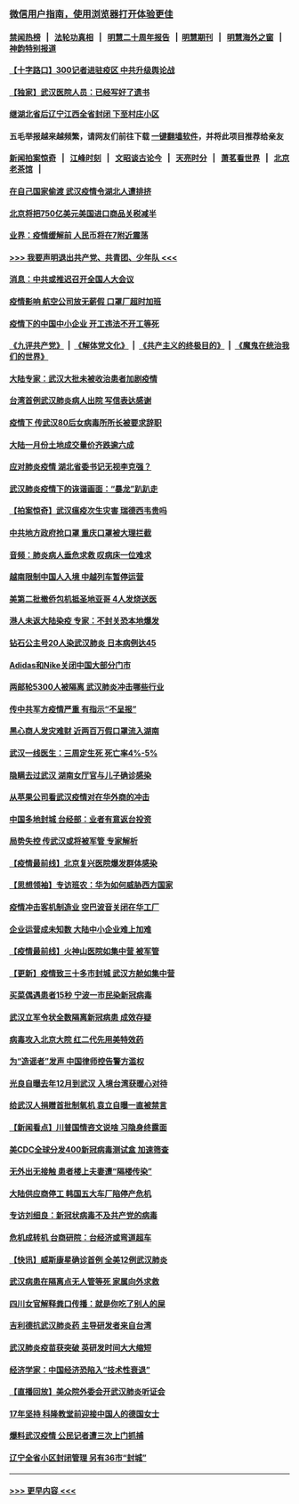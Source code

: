 ### [微信用户指南，使用浏览器打开体验更佳](https://github.com/gfw-breaker/banned-news1/blob/master/indexes/wechat-guide.md?t=0)
#### [禁闻热榜](热点新闻.md?t=0)  &nbsp;&nbsp;|&nbsp;&nbsp; [法轮功真相](https://github.com/gfw-breaker/truth/blob/master/README.md?t=0) &nbsp;&nbsp;|&nbsp;&nbsp; [明慧二十周年报告](https://github.com/gfw-breaker/mh-reports/blob/master/README.md?t=0) &nbsp;&nbsp;|&nbsp;&nbsp;[明慧期刊](https://github.com/gfw-breaker/mh-qikan) &nbsp;&nbsp;|&nbsp;&nbsp; [明慧海外之窗](https://github.com/gfw-breaker/mh-news/blob/master/README.md?t=0) &nbsp;&nbsp;|&nbsp;&nbsp; [神韵特别报道](https://github.com/gfw-breaker/mh-news/blob/master/shenyun.md?t=0)
#### [【十字路口】300记者进驻疫区 中共升级舆论战](../pages/nsc413/n11847578.md?t=02062133) 
#### [【独家】武汉医院人员：已经写好了遗书](../pages/nsc413/n11848942.md?t=02062133) 
#### [继湖北省后辽宁江西全省封闭 下至村庄小区](../pages/nsc413/n11848814.md?t=02062133) 
#### 五毛举报越来越频繁，请网友们前往下载 [一键翻墙软件](https://github.com/gfw-breaker/ssr-accounts)，并将此项目推荐给亲友
#### [新闻拍案惊奇](https://github.com/gfw-breaker/banned-news1/blob/master/pages/link4.md) &nbsp;&nbsp;|&nbsp;&nbsp; [江峰时刻](https://github.com/gfw-breaker/banned-news1/blob/master/pages/link4.md) &nbsp;&nbsp;|&nbsp;&nbsp; [文昭谈古论今](https://github.com/gfw-breaker/banned-news1/blob/master/pages/link4.md) &nbsp;&nbsp;|&nbsp;&nbsp; [天亮时分](https://github.com/gfw-breaker/banned-news1/blob/master/pages/link4.md) &nbsp;&nbsp;|&nbsp;&nbsp; [萧茗看世界](https://github.com/gfw-breaker/banned-news1/blob/master/pages/link4.md) &nbsp;&nbsp;|&nbsp;&nbsp; [北京老茶馆](https://github.com/gfw-breaker/banned-news1/blob/master/pages/link4.md) &nbsp;&nbsp;|&nbsp;&nbsp; 
#### [在自己国家偷渡 武汉疫情令湖北人遭排挤](../pages/nsc413/n11848737.md?t=02062133) 
#### [北京将把750亿美元美国进口商品关税减半](../pages/nsc413/n11848896.md?t=02062133) 
#### [业界：疫情缓解前 人民币将在7附近震荡](../pages/nsc413/n11848445.md?t=02062133) 
#### [>>> 我要声明退出共产党、共青团、少年队 <<<](https://github.com/begood0513/goodnews/blob/master/quit/letter.md) 
#### [消息：中共或推迟召开全国人大会议](../pages/nsc413/n11848698.md?t=02062133) 
#### [疫情影响 航空公司放无薪假 口罩厂超时加班](../pages/nsc413/n11848173.md?t=02062133) 
#### [疫情下的中国中小企业 开工违法不开工等死](../pages/nsc413/n11848520.md?t=02062133) 
#### [《九评共产党》](https://github.com/begood0513/9ping.md/blob/master/README.md) &nbsp;|&nbsp; [《解体党文化》](../../../../jtdwh.md/blob/master/README.md)  &nbsp;|&nbsp; [《共产主义的终极目的》](../../../../gczydzjmd.md/blob/master/README.md) &nbsp;|&nbsp; [《魔鬼在统治我们的世界》](../../../../mgztzwmdsj.md/blob/master/README.md) 
#### [大陆专家：武汉大批未被收治患者加剧疫情](../pages/nsc413/n11848163.md?t=02062133) 
#### [台湾首例武汉肺炎病人出院 写信表达感谢](../pages/nsc413/n11848408.md?t=02062133) 
#### [疫情下 传武汉80后女病毒所所长被要求辞职](../pages/nsc413/n11842494.md?t=02062133) 
#### [大陆一月份土地成交量价齐跌逾六成](../pages/nsc413/n11847770.md?t=02062133) 
#### [应对肺炎疫情 湖北省委书记无视李克强？](../pages/nsc413/n11848018.md?t=02062133) 
#### [武汉肺炎疫情下的诙谐画面：“暴龙”趴趴走](../pages/nsc413/n11848057.md?t=02062133) 
#### [【拍案惊奇】武汉瘟疫次生灾害 瑞德西韦贵吗](../pages/nsc413/n11847587.md?t=02062133) 
#### [中共地方政府抢口罩 重庆口罩被大理拦截](../pages/nsc413/n11848150.md?t=02062133) 
#### [音频：肺炎病人垂危求救 叹病床一位难求](../pages/nsc413/n11847883.md?t=02062133) 
#### [越南限制中国人入境 中越列车暂停运营](../pages/nsc413/n11847844.md?t=02062133) 
#### [美第二批撤侨包机抵圣地亚哥 4人发烧送医](../pages/nsc413/n11847923.md?t=02062133) 
#### [港人未返大陆染疫 专家：不封关恐本地爆发](../pages/nsc413/n11848021.md?t=02062133) 
#### [钻石公主号20人染武汉肺炎 日本病例达45](../pages/nsc413/n11847823.md?t=02062133) 
#### [Adidas和Nike关闭中国大部分门市](../pages/nsc413/n11847720.md?t=02062133) 
#### [两邮轮5300人被隔离 武汉肺炎冲击哪些行业](../pages/nsc413/n11847456.md?t=02062133) 
#### [传中共军方疫情严重 有指示“不呈报”](../pages/nsc413/n11847828.md?t=02062133) 
#### [黑心商人发灾难财 近两百万假口罩流入湖南](../pages/nsc413/n11847794.md?t=02062133) 
#### [武汉一线医生：三周定生死 死亡率4%-5%](../pages/nsc413/n11847780.md?t=02062133) 
#### [隐瞒去过武汉 湖南女厅官与儿子确诊感染](../pages/nsc413/n11847669.md?t=02062133) 
#### [从苹果公司看武汉疫情对在华外商的冲击](../pages/nsc413/n11847586.md?t=02062133) 
#### [中国多地封城 台经部：业者有意返台投资](../pages/nsc413/n11847732.md?t=02062133) 
#### [局势失控 传武汉或将被军管 专家解析](../pages/nsc413/n11847458.md?t=02062133) 
#### [【疫情最前线】北京复兴医院爆发群体感染](../pages/nsc413/n11847626.md?t=02062133) 
#### [【思想领袖】专访班农：华为如何威胁西方国家](../pages/nsc413/n11847306.md?t=02062133) 
#### [疫情冲击客机制造业 空巴波音关闭在华工厂](../pages/nsc413/n11847550.md?t=02062133) 
#### [企业运营成未知数 大陆中小企业难上加难](../pages/nsc413/n11847477.md?t=02062133) 
#### [【疫情最前线】火神山医院如集中营 被军管](../pages/nsc413/n11847524.md?t=02062133) 
#### [【更新】疫情致三十多市封城 武汉方舱如集中营](../pages/nsc413/n11801312.md?t=02062133) 
#### [买菜偶遇患者15秒 宁波一市民染新冠病毒](../pages/nsc413/n11847294.md?t=02062133) 
#### [武汉立军令状全数隔离新冠病患 成效存疑](../pages/nsc413/n11847328.md?t=02062133) 
#### [病毒攻入北京大院 红二代先用美特效药](../pages/nsc413/n11847427.md?t=02062133) 
#### [为“造谣者”发声 中国律师控告警方滥权](../pages/nsc413/n11847326.md?t=02062133) 
#### [光良自曝去年12月到武汉 入境台湾获暖心对待](../pages/nsc413/n11847243.md?t=02062133) 
#### [给武汉人捐赠首批制氧机 袁立自曝一直被禁言](../pages/nsc413/n11846974.md?t=02062133) 
#### [【新闻看点】川普国情咨文说啥 习隐身终露面](../pages/nsc413/n11847016.md?t=02062133) 
#### [美CDC全球分发400新冠病毒测试盒 加速筛查](../pages/nsc413/n11847260.md?t=02062133) 
#### [无外出无接触 患者楼上夫妻遭“隔楼传染”](../pages/nsc413/n11847233.md?t=02062133) 
#### [大陆供应商停工 韩国五大车厂陷停产危机](../pages/nsc413/n11847062.md?t=02062133) 
#### [专访刘细良：新冠状病毒不及共产党的病毒](../pages/nsc413/n11847164.md?t=02062133) 
#### [危机成转机 台商研院：台经济或弯道超车](../pages/nsc413/n11846448.md?t=02062133) 
#### [【快讯】威斯康星确诊首例 全美12例武汉肺炎](../pages/nsc413/n11847162.md?t=02062133) 
#### [武汉病患在隔离点无人管等死 家属向外求救](../pages/nsc413/n11847020.md?t=02062133) 
#### [四川女官解释粪口传播：就是你吃了别人的屎](../pages/nsc413/n11847029.md?t=02062133) 
#### [吉利德抗武汉肺炎药 主导研发者来自台湾](../pages/nsc413/n11847064.md?t=02062133) 
#### [武汉肺炎疫苗获突破 英研发时间大大缩短](../pages/nsc413/n11846915.md?t=02062133) 
#### [经济学家：中国经济恐陷入“技术性衰退”](../pages/nsc413/n11846450.md?t=02062133) 
#### [【直播回放】美众院外委会开武汉肺炎听证会](../pages/nsc413/n11846727.md?t=02062133) 
#### [17年坚持 科隆教堂前迎接中国人的德国女士](../pages/nsc413/n11846781.md?t=02062133) 
#### [爆料武汉疫情 公民记者遭三次上门抓捕](../pages/nsc413/n11846937.md?t=02062133) 
#### [辽宁全省小区封闭管理 另有36市“封城”](../pages/nsc413/n11846879.md?t=02062133) 

----
#### [ >>> 更早内容 <<< ](../indexes/nsc413-earlier.md)
